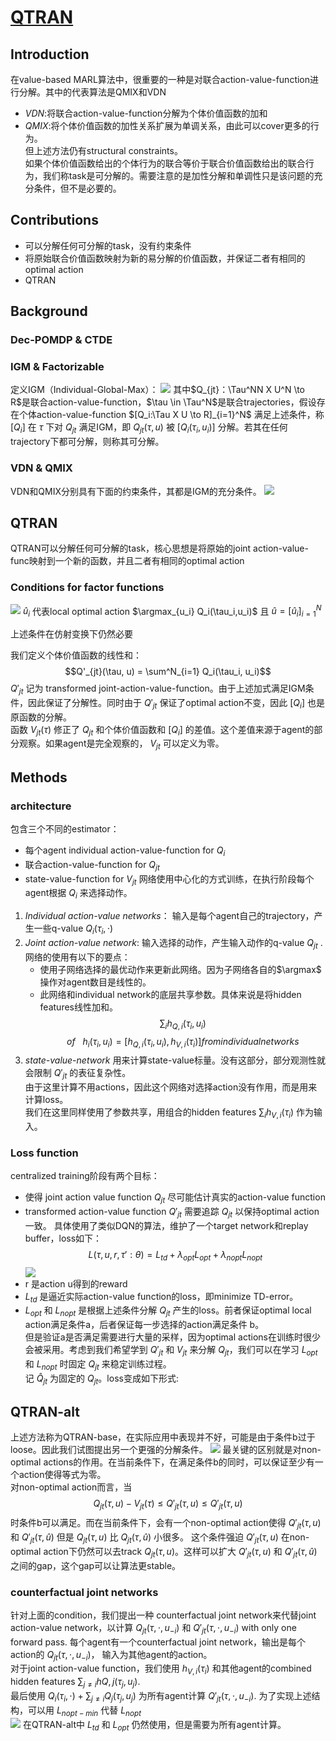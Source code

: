 # [QTRAN](https://arxiv.org/pdf/1905.05408.pdf)
## Introduction
在value-based MARL算法中，很重要的一种是对联合action-value-function进行分解。其中的代表算法是QMIX和VDN
+ *VDN*:将联合action-value-function分解为个体价值函数的加和
+ *QMIX*:将个体价值函数的加性关系扩展为单调关系，由此可以cover更多的行为。  
但上述方法仍有structural constraints。  
如果个体价值函数给出的个体行为的联合等价于联合价值函数给出的联合行为，我们称task是可分解的。需要注意的是加性分解和单调性只是该问题的充分条件，但不是必要的。  
## Contributions
+ 可以分解任何可分解的task，没有约束条件
+ 将原始联合价值函数映射为新的易分解的价值函数，并保证二者有相同的optimal action
+ QTRAN

## Background
### Dec-POMDP & CTDE
### IGM & Factorizable
定义IGM（Individual-Global-Max）：
![](https://github.com/EthanYang233/MyWiki/blob/master/pics/QTRAN4.png)
其中$Q_{jt}：\Tau^NN X U^N \to R$是联合action-value-function，$\tau \in \Tau^N$是联合trajectories，假设存在个体action-value-function $[Q_i:\Tau X U \to R]_{i=1}^N$ 满足上述条件，称$[Q_i]$ 在 $\tau$ 下对 $Q_{jt}$ 满足IGM，即 $Q_{jt}(\tau,u)$ 被 $[Q_i(\tau_i,u_i)]$ 分解。若其在任何trajectory下都可分解，则称其可分解。

### VDN & QMIX
VDN和QMIX分别具有下面的约束条件，其都是IGM的充分条件。
![](https://github.com/EthanYang233/MyWiki/blob/master/pics/QTRAN1.png)

## QTRAN
QTRAN可以分解任何可分解的task，核心思想是将原始的joint action-value-func映射到一个新的函数，并且二者有相同的optimal action

### Conditions for factor functions
![](https://github.com/EthanYang233/MyWiki/blob/master/pics/QTRAN2.png)
$\hat u_i$ 代表local optimal action $\argmax_{u_i} Q_i(\tau_i,u_i)$ 且 $\hat u = [\hat u_i]_{i=1}^N$  

上述条件在仿射变换下仍然必要  


我们定义个体价值函数的线性和：
$$Q'_{jt}(\tau, u) = \sum^N_{i=1} Q_i(\tau_i, u_i)$$
$Q'_{jt}$ 记为 transformed joint-action-value-function。由于上述加式满足IGM条件，因此保证了分解性。同时由于 $Q'_{jt}$ 保证了optimal action不变，因此 $[Q_i]$ 也是原函数的分解。  
函数 $V_{jt}(\tau)$ 修正了 $Q_{jt}$ 和个体价值函数和 $[Q_i]$ 的差值。这个差值来源于agent的部分观察。如果agent是完全观察的， $V_{jt}$ 可以定义为零。

## Methods
### architecture

包含三个不同的estimator：
+ 每个agent individual action-value-function for $Q_i$
+ 联合action-value-function for $Q_{jt}$
+ state-value-function for $V_{jt}$
网络使用中心化的方式训练，在执行阶段每个agent根据 $Q_i$ 来选择动作。

1. *Individual action-value networks*： 输入是每个agent自己的trajectory，产生一些q-value $Q_i(\tau_i , \cdot)$
2. *Joint action-value network*: 输入选择的动作，产生输入动作的q-value $Q_{jt}$ .网络的使用有以下的要点：
    + 使用子网络选择的最优动作来更新此网络。因为子网络各自的$\argmax$ 操作对agent数目是线性的。
    + 此网络和individual network的底层共享参数。具体来说是将hidden features线性加和。
    $$\sum_i h_{Q,i}(\tau_i,u_i)$$
    $$of \:\:\: h_i(\tau_i,u_i) = [h_{Q,i}(\tau_i,u_i),h_{V,i}(\tau_i)] from individual networks$$
3. *state-value-network*
    用来计算state-value标量。没有这部分，部分观测性就会限制 $Q'_{jt}$ 的表征复杂性。  
    由于这里计算不用actions，因此这个网络对选择action没有作用，而是用来计算loss。  
    我们在这里同样使用了参数共享，用组合的hidden features $\sum_i h_{V,i}(\tau_i)$ 作为输入。

### Loss function
centralized training阶段有两个目标：
+ 使得 joint action value function $Q_{jt}$ 尽可能估计真实的action-value function
+ transformed action-value function $Q'_{jt}$ 需要追踪 $Q_{jt}$ 以保持optimal action一致。
具体使用了类似DQN的算法，维护了一个target network和replay buffer，loss如下：
$$L(\tau, u, r, \tau ' : \theta) = L_{td} + \lambda_{opt}L_{opt} + \lambda_{nopt}L_{nopt}$$
![](https://github.com/EthanYang233/MyWiki/blob/master/pics/QTRAN5.png)
+ r 是action u得到的reward
+ $L_{td}$ 是逼近实际action-value function的loss，即minimize TD-error。
+ $L_{opt}$ 和 $L_{nopt}$ 是根据上述条件分解 $Q_{jt}$ 产生的loss。前者保证optimal local action满足条件a，后者保证每一步选择的action满足条件 b。  
但是验证a是否满足需要进行大量的采样，因为optimal actions在训练时很少会被采用。考虑到我们希望学到 $Q'_{jt}$ 和 $V_{jt}$ 来分解 $Q_{jt}$，我们可以在学习 $L_{opt}$ 和 $L_{nopt}$ 时固定 $Q_{jt}$ 来稳定训练过程。  
记 $\hat Q_{jt}$ 为固定的 $Q_{jt}$。loss变成如下形式:

## QTRAN-alt
上述方法称为QTRAN-base，在实际应用中表现并不好，可能是由于条件b过于loose。因此我们试图提出另一个更强的分解条件。
![](https://github.com/EthanYang233/MyWiki/blob/master/pics/QTRAN7.png)
最关键的区别就是对non-optimal actions的作用。在当前条件下，在满足条件b的同时，可以保证至少有一个action使得等式为零。  
对non-optimal action而言，当
$$Q_{jt}(\tau, u) - V_{jt}(\tau) \le Q'_{jt}(\tau,u) \le Q'_{jt}(\tau,u)$$
时条件b可以满足。而在当前条件下，会有一个non-optimal action使得 $Q'_{jt}(\tau ,u)$ 和 $Q'_{jt}(\tau ,\hat u)$ 但是 $Q_{jt}(\tau ,u)$ 比 $Q_{jt}(\tau ,\hat u)$ 小很多。
这个条件强迫 $Q'_{jt}(\tau ,u)$ 在non-optimal action下仍然可以去track $Q_{jt}(\tau ,u)$。这样可以扩大 $Q'_{jt}(\tau ,u)$ 和 $Q'_{jt}(\tau ,\hat u)$ 之间的gap，这个gap可以让算法更stable。


### counterfactual joint networks
针对上面的condition，我们提出一种 counterfactual joint network来代替joint action-value network，以计算 $Q_{jt}(\tau , \cdot ,u_{-i})$ 和 $Q'_{jt}(\tau , \cdot ,u_{-i})$ with only one forward pass.
每个agent有一个counterfactual joint network，输出是每个action的 $Q_{jt}(\tau, \cdot, u_{-i})$， 输入为其他agent的action。  
对于joint action-value function，我们使用 $h_{V,i}(\tau_i)$ 和其他agent的combined hidden features $\sum_{j \neq i}h{Q,j}(\tau_j, u_j)$.  
最后使用 $Q_i(\tau_i, \cdot) + \sum_{j \neq i}Q_j(\tau_j, u_j)$ 为所有agent计算 $Q'_{jt}(\tau, \cdot, u_{-i})$. 为了实现上述结构，可以用 $L_{nopt-min}$ 代替 $L_{nopt}$  
![](https://github.com/EthanYang233/MyWiki/blob/master/pics/QTRAN6.png)
在QTRAN-alt中 $L_{td}$ 和 $L_{opt}$ 仍然使用，但是需要为所有agent计算。